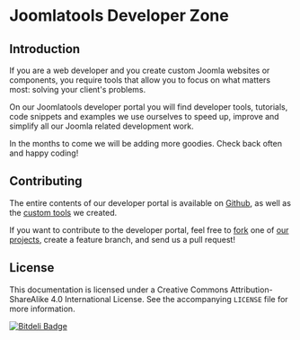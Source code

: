 # Joomlatools Developer Zone

## Introduction

If you are a web developer and you create custom Joomla websites or components, you require tools that allow you to focus on what matters most: solving your client's problems.

On our Joomlatools developer portal you will find developer tools, tutorials, code snippets and examples we use ourselves to speed up, improve and simplify all our Joomla related development work.

In the months to come we will be adding more goodies. 
Check back often and happy coding!

## Contributing

The entire contents of our developer portal is available on [Github](https://github.com/joomlatools/developer.joomlatools.com), as well as the [custom tools](https://github.com/joomlatools/) we created.

If you want to contribute to the developer portal, feel free to [fork](https://help.github.com/articles/fork-a-repo) one of [our projects](https://github.com/joomlatools/), create a feature branch, and send us a pull request!

## License

This documentation is licensed under a Creative Commons Attribution-ShareAlike 4.0 International License. See the accompanying `LICENSE` file for more information.


[![Bitdeli Badge](https://d2weczhvl823v0.cloudfront.net/joomlatools/developer.joomlatools.com/trend.png)](https://bitdeli.com/free "Bitdeli Badge")
